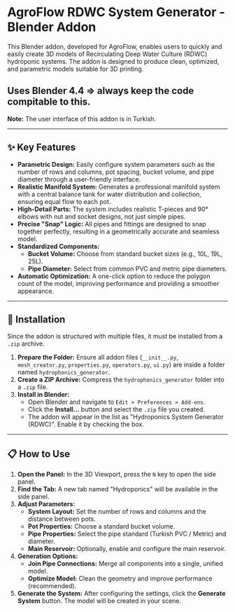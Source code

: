 # AgroFlow RDWC System Generator - Blender Addon

This Blender addon, developed for AgroFlow, enables users to quickly and easily create 3D models of Recirculating Deep Water Culture (RDWC) hydroponic systems. The addon is designed to produce clean, optimized, and parametric models suitable for 3D printing.

## Uses Blender 4.4 => always keep the code compitable to this.
**Note:** The user interface of this addon is in Turkish.

---

## ✨ Key Features

- **Parametric Design:** Easily configure system parameters such as the number of rows and columns, pot spacing, bucket volume, and pipe diameter through a user-friendly interface.
- **Realistic Manifold System:** Generates a professional manifold system with a central balance tank for water distribution and collection, ensuring equal flow to each pot.
- **High-Detail Parts:** The system includes realistic T-pieces and 90° elbows with nut and socket designs, not just simple pipes.
- **Precise "Snap" Logic:** All pipes and fittings are designed to snap together perfectly, resulting in a geometrically accurate and seamless model.
- **Standardized Components:**
  - **Bucket Volume:** Choose from standard bucket sizes (e.g., 10L, 19L, 25L).
  - **Pipe Diameter:** Select from common PVC and metric pipe diameters.
- **Automatic Optimization:** A one-click option to reduce the polygon count of the model, improving performance and providing a smoother appearance.

---

## 🚀 Installation

Since the addon is structured with multiple files, it must be installed from a `.zip` archive.

1.  **Prepare the Folder:** Ensure all addon files (`__init__.py`, `mesh_creator.py`, `properties.py`, `operators.py`, `ui.py`) are inside a folder named `hydrophonics_generator`.
2.  **Create a ZIP Archive:** Compress the `hydrophonics_generator` folder into a `.zip` file.
3.  **Install in Blender:**
    - Open Blender and navigate to `Edit > Preferences > Add-ons`.
    - Click the **Install...** button and select the `.zip` file you created.
    - The addon will appear in the list as "Hydroponics System Generator (RDWC)". Enable it by checking the box.

---

## 📋 How to Use

1.  **Open the Panel:** In the 3D Viewport, press the `N` key to open the side panel.
2.  **Find the Tab:** A new tab named "Hydroponics" will be available in the side panel.
3.  **Adjust Parameters:**
    - **System Layout:** Set the number of rows and columns and the distance between pots.
    - **Pot Properties:** Choose a standard bucket volume.
    - **Pipe Properties:** Select the pipe standard (Turkish PVC / Metric) and diameter.
    - **Main Reservoir:** Optionally, enable and configure the main reservoir.
4.  **Generation Options:**
    - **Join Pipe Connections:** Merge all components into a single, unified model.
    - **Optimize Model:** Clean the geometry and improve performance (recommended).
5.  **Generate the System:** After configuring the settings, click the **Generate System** button. The model will be created in your scene.
